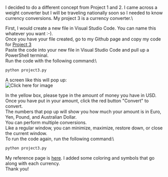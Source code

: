 I decided to do a different concept from Project 1 and 2. I came across a weight converter but I will be traveling nationally soon so I needed to know currency conversions. My project 3 is a currency converter.\

First, I would create a new file in Visual Studio Code. You can name this whatever you want :-).\
Once you have your file created, go to my Github page and copy my code for [Project 3](https://github.com/meyer2rn/it3038c-scripts/blob/main/project1/project3.py)\
Paste the code into your new file in Visual Studio Code and pull up a PowerShell terminal.\
Run the code with the following command:\
```bash
python project3.py
```
A screen like this will pop up:\
![Click here for image](https://user-images.githubusercontent.com/75221251/142518184-711ed8a5-32a0-470e-be48-a77031153bd6.png)

In the yellow box, please type in the amount of money you have in USD.\
Once you have put in your amount, click the red button "Convert" to convert.\
The numbers that pop up will show you how much your amount is in Euro, Yen, Pound, and Australian Dollar.\
You can perform multiple conversions.\
Like a regular window, you can minimize, maximize, restore down, or close the current window.\
To run the code again, run the following command:\
```bash
python project3.py
```
My reference page is [here](https://www.geeksforgeeks.org/python-weight-conversion-gui-using-tkinter/). I added some coloring and symbols that go along with each currency.\
Thank you!
